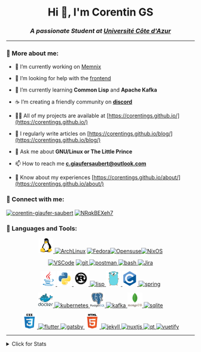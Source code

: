 <h1 align="center">Hi 👋, I'm Corentin GS</h1>
<h3 align="center"><i>A passionate Student at <a href= "https://univ-cotedazur.fr/">Université Côte d'Azur</a></i></h3>

---

<h3 align= "left">🐑 More about me:</h3>

- 🔭 I’m currently working on [Memnix](https://github.com/memnix)
- 🤝 I’m looking for help with the [frontend](https://github.com/memnix/memnix-spa)
- 🌱 I’m currently learning **Common Lisp** and **Apache Kafka**
- ☕ I’m creating a friendly community on **[discord](https://discord.gg/VBxbhsmv3y)**

- 👨‍💻 All of my projects are available at [https://corentings.github.io/](https://corentings.github.io/)

- 📝 I regularly write articles on [https://corentings.github.io/blog/](https://corentings.github.io/blog/)

- 💬 Ask me about **GNU/Linux or The Little Prince**

- 📫 How to reach me **c.giaufersaubert@outlook.com**

- 📄 Know about my experiences [https://corentings.github.io/about/](https://corentings.github.io/about/)

<h3 align="left">🦊 Connect with me:</h3>
<p align="left">
<a href="https://linkedin.com/in/corentin-giaufer-saubert" target="blank"><img align="center" src="https://raw.githubusercontent.com/rahuldkjain/github-profile-readme-generator/master/src/images/icons/Social/linked-in-alt.svg" alt="corentin-giaufer-saubert" height="30" width="40" /></a>
<a href="https://discord.gg/NRqkBEXeh7" target="blank"><img align="center" src="https://raw.githubusercontent.com/rahuldkjain/github-profile-readme-generator/master/src/images/icons/Social/discord.svg" alt="NRqkBEXeh7" height="30" width="40" /></a>
</p>

<h3 align="left">🚀 Languages and Tools:</h3>
<p align="center">
 <a href="https://www.linux.org/" target="_blank" rel="noreferrer"> <img src="https://raw.githubusercontent.com/devicons/devicon/master/icons/linux/linux-original.svg" alt="linux" width="40" height="40"/> </a>
  <a href="https://archlinux.org/" target="_blank"><img alt="ArchLinux" src="https://www.vectorlogo.zone/logos/archlinux/archlinux-icon.svg" width="40" height="40"></a>
<a href="https://getfedora.org/" target="_blank"><img alt="Fedora" src="https://www.vectorlogo.zone/logos/getfedora/getfedora-icon.svg" width="40" height="40"></a><a href="https://www.opensuse.org/" target="_blank"><img alt="Opensuse" src="https://www.vectorlogo.zone/logos/suse/suse-icon.svg" width="40" height="40"></a><a href="https://nixos.org/" target="_blank"><img alt="NixOS" src="https://cdn.jsdelivr.net/gh/devicons/devicon/icons/nixos/nixos-original.svg" width="40" height="40"></a></p>

<p align="center">
  <a href="https://code.visualstudio.com/" target="_blank"><img alt="VSCode" src="https://cdn.jsdelivr.net/gh/devicons/devicon/icons/vscode/vscode-original.svg" width="40" height="40"></a>
   <a href="https://git-scm.com/" target="_blank" rel="noreferrer"> <img src="https://www.vectorlogo.zone/logos/git-scm/git-scm-icon.svg" alt="git" width="40" height="40"/> </a>
 <a href="https://postman.com" target="_blank" rel="noreferrer"> <img src="https://www.vectorlogo.zone/logos/getpostman/getpostman-icon.svg" alt="postman" width="40" height="40"/> </a> <a href="https://www.gnu.org/software/bash/" target="_blank" rel="noreferrer"> <img src="https://www.vectorlogo.zone/logos/gnu_bash/gnu_bash-icon.svg" alt="bash" width="40" height="40"/> <a href="https://www.atlassian.com/software/jira" target="_blank" rel="noreferrer"> <img src="https://cdn.jsdelivr.net/gh/devicons/devicon/icons/jira/jira-original.svg" alt="Jira" width="40" height="40"/> </a>
</p>

<p align="center">
  <a href="https://www.java.com" target="_blank" rel="noreferrer"> <img src="https://raw.githubusercontent.com/devicons/devicon/master/icons/java/java-original.svg" alt="java" width="40" height="40"/> </a><a href="https://www.python.org" target="_blank" rel="noreferrer"> <img src="https://raw.githubusercontent.com/devicons/devicon/master/icons/python/python-original.svg" alt="python" width="40" height="40"/> </a>
<a href="https://www.rust-lang.org" target="_blank" rel="noreferrer"> <img src="https://raw.githubusercontent.com/devicons/devicon/master/icons/rust/rust-plain.svg" alt="rust" width="40" height="40"/> </a><a href="https://common-lisp.net/" target="_blank" rel="noreferrer"> <img src="https://www.vectorlogo.zone/logos/common-lispnet/common-lispnet-icon.svg" alt="lisp" width="40" height="40"/> </a>
<a href="https://golang.org" target="_blank" rel="noreferrer"> <img src="https://raw.githubusercontent.com/devicons/devicon/master/icons/go/go-original.svg" alt="go" width="40" height="40"/> </a> <a href="https://www.cprogramming.com/" target="_blank" rel="noreferrer"> <img src="https://raw.githubusercontent.com/devicons/devicon/master/icons/c/c-original.svg" alt="c" width="40" height="40"/>  <a href="https://spring.io/" target="_blank" rel="noreferrer"> <img src="https://www.vectorlogo.zone/logos/springio/springio-icon.svg" alt="spring" width="40" height="40"/> </a> </a></p>

<p align="center">  
<a href="https://www.docker.com/" target="_blank" rel="noreferrer"> <img src="https://raw.githubusercontent.com/devicons/devicon/master/icons/docker/docker-original-wordmark.svg" alt="docker" width="40" height="40"/> <a href="https://kubernetes.io" target="_blank" rel="noreferrer"> <img src="https://www.vectorlogo.zone/logos/kubernetes/kubernetes-icon.svg" alt="kubernetes" width="40" height="40"/> </a>  
<a href="https://www.postgresql.org" target="_blank" rel="noreferrer"> <img src="https://raw.githubusercontent.com/devicons/devicon/master/icons/postgresql/postgresql-original-wordmark.svg" alt="postgresql" width="40" height="40"/> </a> <a href="https://kafka.apache.org/" target="_blank" rel="noreferrer"> <img src="https://www.vectorlogo.zone/logos/apache_kafka/apache_kafka-icon.svg" alt="kafka" width="40" height="40"/> </a><a href="https://www.mongodb.com/" target="_blank" rel="noreferrer"> <img src="https://raw.githubusercontent.com/devicons/devicon/master/icons/mongodb/mongodb-original-wordmark.svg" alt="mongodb" width="40" height="40"/> </a>  <a href="https://www.sqlite.org/" target="_blank" rel="noreferrer"> <img src="https://www.vectorlogo.zone/logos/sqlite/sqlite-icon.svg" alt="sqlite" width="40" height="40"/> </a>
</p>

<p align="center">  <a href="https://www.w3schools.com/css/" target="_blank" rel="noreferrer"> <img src="https://raw.githubusercontent.com/devicons/devicon/master/icons/css3/css3-original-wordmark.svg" alt="css3" width="40" height="40"/> </a>  </a> <a href="https://flutter.dev" target="_blank" rel="noreferrer"> <img src="https://www.vectorlogo.zone/logos/flutterio/flutterio-icon.svg" alt="flutter" width="40" height="40"/> </a> <a href="https://www.gatsbyjs.com/" target="_blank" rel="noreferrer"> <img src="https://www.vectorlogo.zone/logos/gatsbyjs/gatsbyjs-icon.svg" alt="gatsby" width="40" height="40"/> </a>  <a href="https://www.w3.org/html/" target="_blank" rel="noreferrer"> <img src="https://raw.githubusercontent.com/devicons/devicon/master/icons/html5/html5-original-wordmark.svg" alt="html5" width="40" height="40"/> </a> <a href="https://jekyllrb.com/" target="_blank" rel="noreferrer"> <img src="https://www.vectorlogo.zone/logos/jekyllrb/jekyllrb-icon.svg" alt="jekyll" width="40" height="40"/> </a> <a href="https://nuxtjs.org/" target="_blank" rel="noreferrer"> <img src="https://www.vectorlogo.zone/logos/nuxtjs/nuxtjs-icon.svg" alt="nuxtjs" width="40" height="40"/> </a> <a href="https://www.qt.io/" target="_blank" rel="noreferrer"> <img src="https://upload.wikimedia.org/wikipedia/commons/0/0b/Qt_logo_2016.svg" alt="qt" width="40" height="40"/> </a> <a href="https://vuetifyjs.com/en/" target="_blank" rel="noreferrer"> <img src="https://bestofjs.org/logos/vuetify.svg" alt="vuetify" width="40" height="40"/> </a> </p>

---

<details>
<summary>Click for Stats</summary>
  <p align="center">
  <p>&nbsp;<img align="center" src="https://github-readme-stats.vercel.app/api?username=corentings&show_icons=true&locale=en" alt="corentings" /></p>
      <img alt = "GitHub Stats" src="https://github.com/CorentinGS/CorentinGS/blob/main/github-metrics.svg">
  </p>

